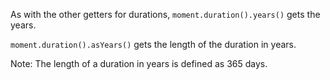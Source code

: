 As with the other getters for durations, `moment.duration().years()` gets the years.

`moment.duration().asYears()` gets the length of the duration in years.

<span class="label label-info">Note:</span> The length of a duration in years is defined as 365 days.